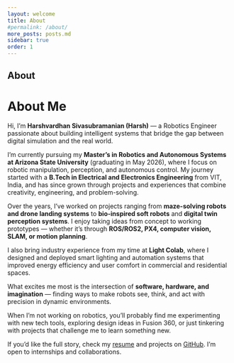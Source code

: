 ```yaml
---
layout: welcome
title: About
#permalink: /about/
more_posts: posts.md
sidebar: true
order: 1
---
```


## About

# About Me  

Hi, I’m **Harshvardhan Sivasubramanian (Harsh)** — a Robotics Engineer passionate about building intelligent systems that bridge the gap between digital simulation and the real world.  

I’m currently pursuing my **Master’s in Robotics and Autonomous Systems at Arizona State University** (graduating in May 2026), where I focus on robotic manipulation, perception, and autonomous control. My journey started with a **B.Tech in Electrical and Electronics Engineering** from VIT, India, and has since grown through projects and experiences that combine creativity, engineering, and problem-solving.  

Over the years, I’ve worked on projects ranging from **maze-solving robots and drone landing systems** to **bio-inspired soft robots** and **digital twin perception systems**. I enjoy taking ideas from concept to working prototypes — whether it’s through **ROS/ROS2, PX4, computer vision, SLAM, or motion planning**.  

I also bring industry experience from my time at **Light Colab**, where I designed and deployed smart lighting and automation systems that improved energy efficiency and user comfort in commercial and residential spaces.  

What excites me most is the intersection of **software, hardware, and imagination** — finding ways to make robots see, think, and act with precision in dynamic environments.  

When I’m not working on robotics, you’ll probably find me experimenting with new tech tools, exploring design ideas in Fusion 360, or just tinkering with projects that challenge me to learn something new.  


If you’d like the full story, check my [resume] and projects on [GitHub]. I’m open to internships and collaborations.


<!-- Links -->
[resume]: /resume/
[GitHub]: https://github.com/harsh-siva
[Hydejack]: https://hydejack.com

